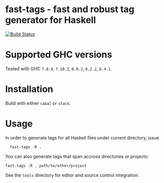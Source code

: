 # fast-tags - fast and robust tag generator for Haskell #

[![Build Status][badge-travis]](https://travis-ci.org/elaforge/fast-tags)

# Supported GHC versions #

Tested with GHC `7.8.4`, `7.10.3`, `8.0.2`, `8.2.2`, `8.4.1`.

# Installation #

Build with either `cabal` or `stack`.

# Usage #

In order to generate tags for all Haskell files under current directory, issue

```
  fast-tags -R .
```

You can also generate tags that span accross directories or projects:
```
fast-tags -R . path/to/other/project
```

See the `tools` directory for editor and source control integration.

[badge-travis]: https://travis-ci.org/elaforge/fast-tags.svg?branch=master
